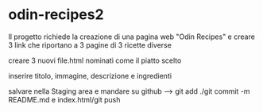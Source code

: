 # odin-recipes2

Il progetto richiede la creazione di una pagina web "Odin Recipes" e creare 3 link che riportano a 3 pagine di 3 ricette diverse

creare 3 nuovi file.html nominati come il piatto scelto

inserire titolo, immagine, descrizione e ingredienti

salvare nella Staging area e mandare su github --> git add ./git commit -m README.md e index.html/git push